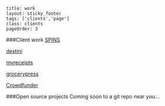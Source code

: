 ```
title: work
layout: sticky_footer
tags: ['clients','page']
class: clients
pageOrder: 3
```

###Client work
<a href='http://www.spins.com' target="_blank">SPINS</a>

<a href='http://www.destinilocators.com' target="_blank">destini</a>


<a href='http://www.myreceipts.com' target="_blank">myreceipts</a>


<a href='http://www.grocerypress.com' target="_blank">grocerypress</a>


<!-- <a href='http://www.modelsofimpact.co' target="_blank">verynice</a> -->


<a href='http://www.crowdfunder.com' target="_blank">Crowdfunder</a>

###Open source projects
Coming soon to a git repo near you...

<!-- 
models of impact

ciclavia

nprank
-->

